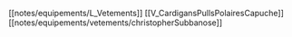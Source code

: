 [[notes/equipements/L_Vetements]] [[V_CardigansPullsPolairesCapuche]] [[notes/equipements/vetements/christopherSubbanose]]